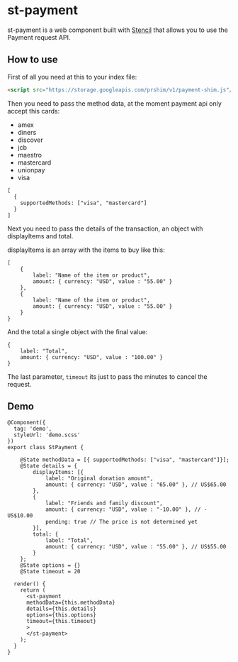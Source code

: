 # st-payment

st-payment is a web component built with [Stencil](https://stenciljs.com/) that allows you to use the Payment request API.

## How to use

First of all you need at this to your index file:

```HTML
<script src="https://storage.googleapis.com/prshim/v1/payment-shim.js"/>
```

Then you need to pass the method data, at the moment payment api only accept this cards:

- amex
- diners
- discover
- jcb
- maestro
- mastercard
- unionpay
- visa

```
[
  {
    supportedMethods: ["visa", "mastercard"]
  }
]
```

Next you need to pass the details of the transaction, an object with displayItems and total.

displayItems is an array with the items to buy like this:

```
[
    {
        label: "Name of the item or product",
        amount: { currency: "USD", value : "55.00" }
    },
    {
        label: "Name of the item or product",
        amount: { currency: "USD", value : "55.00" }
    }
}
```

And the total a single object with the final value:
```
{
    label: "Total",
    amount: { currency: "USD", value : "100.00" }
}
```

The last parameter, `timeout` its just to pass the minutes to cancel the request.

## Demo

```
@Component({
  tag: 'demo',
  styleUrl: 'demo.scss'
})
export class StPayment {

    @State methodData = [{ supportedMethods: ["visa", "mastercard"]}];
    @State details = {
        displayItems: [{
            label: "Original donation amount",
            amount: { currency: "USD", value : "65.00" }, // US$65.00
        },
        {
            label: "Friends and family discount",
            amount: { currency: "USD", value : "-10.00" }, // -US$10.00
            pending: true // The price is not determined yet
        }],
        total: {
            label: "Total",
            amount: { currency: "USD", value : "55.00" }, // US$55.00
        }
    };
    @State options = {}
    @State timeout = 20

  render() {
    return (
      <st-payment
      methodData={this.methodData}
      details={this.details}
      options={this.options}
      timeout={this.timeout}
      >
      </st-payment>
    );
  }
}
```

